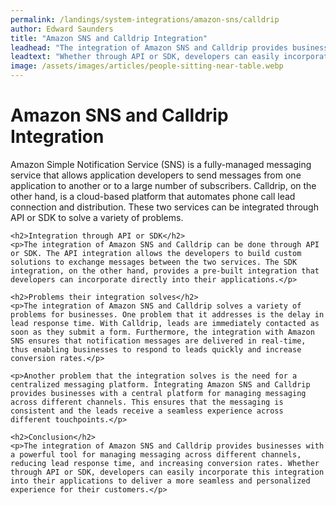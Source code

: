 ```yaml
---
permalink: /landings/system-integrations/amazon-sns/calldrip
author: Edward Saunders
title: "Amazon SNS and Calldrip Integration"
leadhead: "The integration of Amazon SNS and Calldrip provides businesses with a powerful tool for managing messaging across different channels, reducing lead response time, and increasing conversion rates"
leadtext: "Whether through API or SDK, developers can easily incorporate this integration into their applications to deliver a more seamless and personalized experience for their customers."
image: /assets/images/articles/people-sitting-near-table.webp
---
```

<div class="arttext">	<h1>Amazon SNS and Calldrip Integration</h1>
	<p>Amazon Simple Notification Service (SNS) is a fully-managed messaging service that allows application developers to send messages from one application to another or to a large number of subscribers. Calldrip, on the other hand, is a cloud-based platform that automates phone call lead connection and distribution. These two services can be integrated through API or SDK to solve a variety of problems.</p>

	<h2>Integration through API or SDK</h2>
	<p>The integration of Amazon SNS and Calldrip can be done through API or SDK. The API integration allows the developers to build custom solutions to exchange messages between the two services. The SDK integration, on the other hand, provides a pre-built integration that developers can incorporate directly into their applications.</p>

	<h2>Problems their integration solves</h2>
	<p>The integration of Amazon SNS and Calldrip solves a variety of problems for businesses. One problem that it addresses is the delay in lead response time. With Calldrip, leads are immediately contacted as soon as they submit a form. Furthermore, the integration with Amazon SNS ensures that notification messages are delivered in real-time, thus enabling businesses to respond to leads quickly and increase conversion rates.</p>

	<p>Another problem that the integration solves is the need for a centralized messaging platform. Integrating Amazon SNS and Calldrip provides businesses with a central platform for managing messaging across different channels. This ensures that the messaging is consistent and the leads receive a seamless experience across different touchpoints.</p>

	<h2>Conclusion</h2>
	<p>The integration of Amazon SNS and Calldrip provides businesses with a powerful tool for managing messaging across different channels, reducing lead response time, and increasing conversion rates. Whether through API or SDK, developers can easily incorporate this integration into their applications to deliver a more seamless and personalized experience for their customers.</p>
</div>